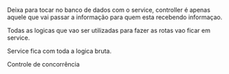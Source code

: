 Deixa para tocar no banco de dados com o service, controller é apenas aquele que vai passar a informação para quem esta recebendo informaçao.

Todas as logicas que vao ser utilizadas para fazer as rotas vao ficar em service.

Service fica com toda a logica bruta.

Controle de concorrência